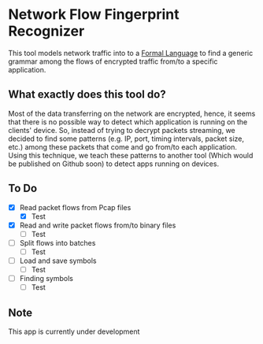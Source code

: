 # Network Flow Fingerprint Recognizer
This tool models network traffic into to a [Formal Language](https://en.wikipedia.org/wiki/Formal_language) to find a generic grammar among the flows of encrypted traffic from/to a specific application.

## What exactly does this tool do?
Most of the data transferring on the network are encrypted, hence, it seems that there is no possible way to detect which application is running on the clients' device. So, instead of trying to decrypt packets streaming, we decided to find some patterns (e.g. IP, port, timing intervals, packet size, etc.) among these packets that come and go from/to each application. Using this technique, we teach these patterns to another tool (Which would be published on Github soon) to detect apps running on devices.

## To Do

- [x] Read packet flows from Pcap files
    -  [x] Test
- [x] Read and write packet flows from/to binary files
    -  [ ] Test
- [ ] Split flows into batches
    -  [ ] Test
- [ ] Load and save symbols
    -  [ ] Test
- [ ] Finding symbols
    -  [ ] Test

## Note
This app is currently under development
